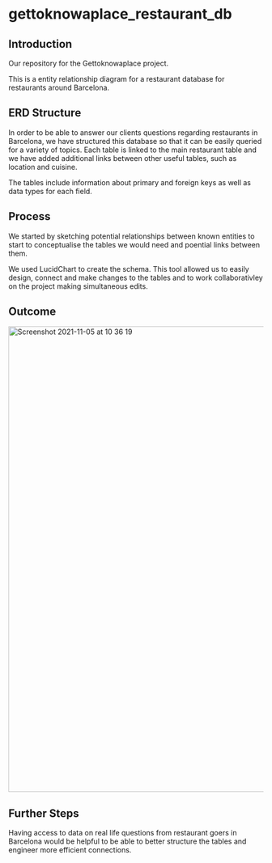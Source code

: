 # gettoknowaplace_restaurant_db

## Introduction

Our repository for the Gettoknowaplace project.

This is a entity relationship diagram for a restaurant database for restaurants around Barcelona.

## ERD Structure

In order to be able to answer our clients questions regarding restaurants in Barcelona, we have structured this database so that it can be easily queried for a variety of topics. Each table is linked to the main restaurant table and we have added additional links between other useful tables, such as location and cuisine.

The tables include information about primary and foreign keys as well as data types for each field.

## Process

We started by sketching potential relationships between known entities to start to conceptualise the tables we would need and poential links between them.

We used LucidChart to create the schema. This tool allowed us to easily design, connect and make changes to the tables and to work collaborativley on the project making simultaneous edits.

## Outcome

<img width="921" alt="Screenshot 2021-11-05 at 10 36 19" src="https://user-images.githubusercontent.com/89530964/140489943-ca29e821-111f-4c7e-ad71-cd3356ac162e.png">


## Further Steps

Having access to data on real life questions from restaurant goers in Barcelona would be helpful to be able to better structure the tables and engineer more efficient connections. 

